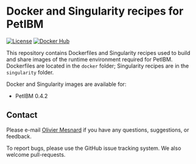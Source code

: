 # Docker and Singularity recipes for PetIBM

[![License](https://img.shields.io/badge/License-BSD%203--Clause-blue.svg)](https://github.com/barbagroup/petibm-recipes/raw/master/LICENSE)
[![Docker Hub](https://img.shields.io/badge/hosted-docker--hub-informational.svg)](https://cloud.docker.com/u/barbagroup/repository/docker/barbagroup/petibm)

This repository contains Dockerfiles and Singularity recipes used to build and share images of the runtime environment required for PetIBM.
Dockerfiles are located in the `docker` folder; Singularity recipes are in the `singularity` folder.

Docker and Singularity images are available for:

* PetIBM 0.4.2

## Contact

Please e-mail [Olivier Mesnard](mailto:mesnardo@gwu.edu) if you have any questions, suggestions, or feedback.

To report bugs, please use the GitHub issue tracking system.
We also welcome pull-requests.
